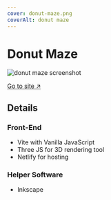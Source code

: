 ```yaml
---
cover: donut-maze.png
coverAlt: donut maze
---
```


# Donut Maze

![donut maze screenshot](/donut-maze.png)

<a class="clink" href="https://donut-maze.netlify.app" target="_blank">Go to site &#8599;</a>

## Details

### Front-End

- Vite with Vanilla JavaScript
- Three JS for 3D rendering tool
- Netlify for hosting

### Helper Software
- Inkscape